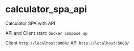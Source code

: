 # calculator_spa_api
Calculator SPA with API

API and Client start:
`docker compose up`

Client `http://localhost:8000/`
API `http://localhost:5000/`